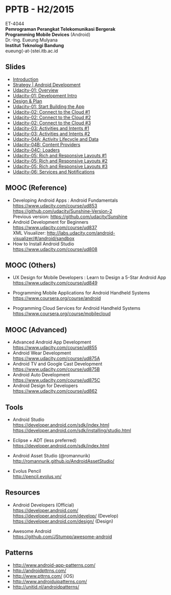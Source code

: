 PPTB - H2/2015
==============

ET-4044  
**Pemrograman Perangkat Telekomunikasi Bergerak**   
**Programming Mobile Devices** (Android)  
Dr.-Ing. Eueung Mulyana  
**Institut Teknologi Bandung**  
eueung(-at-)stei.itb.ac.id

Slides
--------------
- [Introduction](https://speakerdeck.com/eueung/pptb)
- [Strategy | Android Development](https://speakerdeck.com/eueung/pptb-1)
- [Udacity-01: Overview](https://speakerdeck.com/eueung/pptb-03)
- [Udacity-01: Development Intro](https://speakerdeck.com/eueung/pptb-04-01)
- [Design & Plan](https://speakerdeck.com/eueung/pptb-04-02)
- [Udacity-01: Start Building the App](https://speakerdeck.com/eueung/pptb-05)
- [Udacity-02: Connect to the Cloud #1](https://speakerdeck.com/eueung/pptb-06)
- [Udacity-02: Connect to the Cloud #2](https://speakerdeck.com/eueung/pptb-07)
- [Udacity-02: Connect to the Cloud #3](https://speakerdeck.com/eueung/pptb-08)
- [Udacity-03: Activities and Intents #1](https://speakerdeck.com/eueung/pptb-08-2)
- [Udacity-03: Activities and Intents #2](https://speakerdeck.com/eueung/pptb-09)
- [Udacity-04A: Activity Lifecycle and Data ](https://speakerdeck.com/eueung/pptb-10)
- [Udacity-04B: Content Providers ](https://speakerdeck.com/eueung/pptb-11)
- [Udacity-04C: Loaders ](https://speakerdeck.com/eueung/pptb-12)
- [Udacity-05: Rich and Responsive Layouts #1](https://speakerdeck.com/eueung/pptb-13)
- [Udacity-05: Rich and Responsive Layouts #2](https://speakerdeck.com/eueung/pptb-14)
- [Udacity-05: Rich and Responsive Layouts #3](https://speakerdeck.com/eueung/pptb-15)
- [Udacity-06: Services and Notifications](https://speakerdeck.com/eueung/pptb-16)

MOOC (Reference)
--------------
- Developing Android Apps : Android Fundamentals  
  https://www.udacity.com/course/ud853  
  https://github.com/udacity/Sunshine-Version-2  
  Previous version: https://github.com/udacity/Sunshine
- Android Development for Beginners  
  https://www.udacity.com/course/ud837  
  XML Visualizer: http://labs.udacity.com/android-visualizer/#/android/sandbox
- How to Install Android Studio  
  https://www.udacity.com/course/ud808

MOOC (Others)
--------------
- UX Design for Mobile Developers : Learn to Design a 5-Star Android App  
  https://www.udacity.com/course/ud849

- Programming Mobile Applications for Android Handheld Systems  
  https://www.coursera.org/course/android

- Programming Cloud Services for Android Handheld Systems  
  https://www.coursera.org/course/mobilecloud

MOOC (Advanced)
--------------
- Advanced Android App Development  
  https://www.udacity.com/course/ud855
- Android Wear Development  
  https://www.udacity.com/course/ud875A
- Android TV and Google Cast Development  
  https://www.udacity.com/course/ud875B
- Android Auto Development  
  https://www.udacity.com/course/ud875C
- Android Design for Developers  
  https://www.udacity.com/course/ud862

Tools
-----
- Android Studio   
  https://developer.android.com/sdk/index.html   
  https://developer.android.com/sdk/installing/studio.html  

- Eclipse + ADT  (less preferred)  
  https://developer.android.com/sdk/index.html  

- Android Asset Studio (@romannurik)  
  http://romannurik.github.io/AndroidAssetStudio/

- Evolus Pencil  
  http://pencil.evolus.vn/

Resources
---------
- Android Developers (Official)  
  https://developer.android.com/   
  https://developer.android.com/develop/  (Develop)  
  https://developer.android.com/design/  (Design)  

- Awesome Android  
  https://github.com/JStumpp/awesome-android  

Patterns
--------
- http://www.android-app-patterns.com/  
- http://androidpttrns.com/  
- http://www.pttrns.com/ (iOS)  
- http://www.androiduipatterns.com/  
- http://unitid.nl/androidpatterns/  
